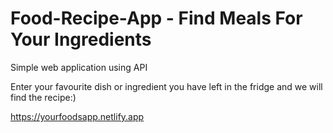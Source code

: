 # Food-Recipe-App - Find Meals For Your Ingredients
Simple web application using API

Enter your favourite dish or ingredient you have left in the fridge and we will find the recipe:) 

https://yourfoodsapp.netlify.app
